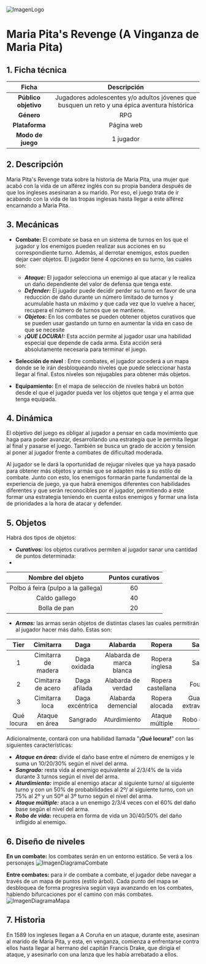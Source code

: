 ![ImagenLogo]()

# Maria Pita's Revenge (A Vinganza de Maria Pita)

## 1. Ficha técnica
| Ficha | Descripción |
| :---: | :---: |
| **Público objetivo** | Jugadores adolescentes y/o adultos jóvenes que busquen un reto y una épica aventura histórica |
| **Género** | RPG |
| **Plataforma** | Página web |
| **Modo de juego** | 1 jugador |

## 2. Descripción
Maria Pita's Revenge trata sobre la historia de Maria Pita, una mujer que acabó con la vida de un alférez inglés con su propia bandera después de que los ingleses asesinaran a su marido.
Por eso, el juego trata de ir acabando con la vida de las tropas inglesas hasta llegar a este alférez encarnando a Maria Pita.


## 3. **Mecánicas**

- **Combate:** El combate se basa en un sistema de turnos en los que el jugador y los enemigos pueden realizar sus acciones en su correspondiente turno. Además, al derrotar enemigos, estos pueden dejar caer objetos. El jugador tiene 4 opciones en su turno, las cuales son:
  - ***Ataque:*** El jugador selecciona un enemigo al que atacar y le realiza un daño dependiente del valor de defensa que tenga este.
  - ***Defender:*** El jugador puede decidir perder su turno en favor de una reducción de daño durante un número limitado de turnos y acumulable hasta un máximo y que cada vez que lo vuelve a hacer, recupera el número de turnos que se mantiene.
  - ***Objetos:*** En los combates se pueden obtener objetos curativos que se pueden usar gastando un turno en aumentar la vida en caso de que se necesite
  - ***¡QUE LOCURA!:*** Esta acción permite al jugador usar una habilidad especial que depende de cada arma. Esta acción será absolutamente necesaria para terminar el juego.

- **Selección de nivel** : Entre combates, el jugador accederá a un mapa donde se le irán desbloqueando niveles que puede seleccionar hasta llegar al final. Estos niveles son rejugables para obtener más objetos.

- **Equipamiento:** En el mapa de selección de niveles habrá un botón desde el que el jugador pueda ver los objetos que tenga y el arma que tenga equipada.

## 4. Dinámica
El objetivo del juego es obligar al jugador a pensar en cada movimiento que haga para poder avanzar, desarrollando una estrategia que le permita llegar al final y pasarse el juego. 
También se busca un grado de acción y tensión al poner al jugador frente a combates de dificultad moderada.

Al jugador se le dará la oportunidad de rejugar niveles que ya haya pasado para obtener más objetos y armás que se adapten más a su estilo de combate. Junto con esto, los enemigos formarán parte fundamental de la experiencia de juego, ya que habrá enemigos diferentes con habilidades diferentes y que serán reconocibles por el jugador, permitiendo a este formar una estrategia teniendo en cuenta estos enemigos y formar una lista de prioridades a la hora de atacar y defender.

## 5. Objetos
Habrá dos tipos de objetos:

- ***Curativos:*** los objetos curativos permiten al jugador sanar una cantidad de puntos determinada:
- 
| **Nombre del objeto** | **Puntos curativos** |
| :---: | :---: |
| Polbo á feira (pulpo a la gallega) | 60 |
| Caldo gallego | 40 |
| Bolla de pan | 20 |

- ***Armas:*** las armas serán objetos de distintas clases las cuales permitirán al jugador hacer más daño. Estas son:

| **Tier** | **Cimitarra** | **Daga** | **Alabarda** | **Ropera** | **Sacho** |
| :---: | :---: | :---: | :---: | :---: | :---: |
| 1 | Cimitarra de madera | Daga oxidada | Alabarda de marca blanca | Ropera inglesa | Sacho |
| 2 | Cimitarra de acero | Daga afilada | Alabarda de verdad | Ropera castellana | Fouciño |
| 3 | Cimitarra loca | Daga excéntrica | Alabarda demencial | Ropera alocada | Guadaña extravagante |
| Qué locura | Ataque en área | Sangrado | Aturdimiento | Ataque múltiple | Robo de vida |

Adicionalmente, contará con una habilidad llamada "**¡Qué locura!**" con las siguientes características:
- ***Ataque en área:*** divide el daño base entre el número de enemigos y le suma un 10/20/30% según el nivel del arma.
- ***Sangrado:*** resta vida al enemigo equivalente al 2/3/4% de la vida durante 3 turnos según el nivel del arma.
- ***Aturdimiento:*** impide al enemigo atacar al siguiente turno/ al siguiente turno y con un 50% de probabilidades al 2º/ al siguiente turno, con un 75% al 2º y un 50º al 3º turno según el nivel del arma.
- ***Ataque múltiple:*** ataca a un enemigo 2/3/4 veces con el 60% del daño base según el nivel del arma.
- ***Robo de vida:*** recupera en forma de vida un 30/40/50% del daño infligido al enemigo.


## 6. Diseño de niveles
**En un combate:** los combates serán en un entorno estático. Se verá a los personajes
![ImagenDiagramaCombate]()

**Entre combates:** para ir de combate a combate, el jugador debe navegar a través de un mapa de puntos (estilo árbol). Cada punto del mapa se desbloquea de forma progresiva según vaya avanzando en los combates, habiendo bifurcaciones por el camino con más combates.
![ImagenDiagramaMapa]()

## 7. Historia
En 1589 los ingleses llegan a A Coruña en un ataque, durante este, asesinan al marido de María Pita, y esta, en venganza, comienza a enfrentarse contra ellos hasta llegar al hermano del capitán Francis Drake, que dirigía el ataque, y asesinarlo con una lanza que les había arrebatado a ellos.
